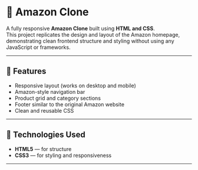 # 🛒 Amazon Clone

A fully responsive **Amazon Clone** built using **HTML and CSS**.  
This project replicates the design and layout of the Amazon homepage, demonstrating clean frontend structure and styling without using any JavaScript or frameworks.

---

## 🚀 Features

- Responsive layout (works on desktop and mobile)
- Amazon-style navigation bar
- Product grid and category sections
- Footer similar to the original Amazon website
- Clean and reusable CSS

---

## 🧠 Technologies Used

- **HTML5** — for structure  
- **CSS3** — for styling and responsiveness  

---

